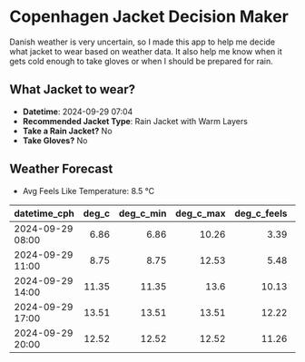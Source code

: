 
# Copenhagen Jacket Decision Maker

Danish weather is very uncertain, so I made this app to help me decide what jacket to wear based on weather data. 
It also help me know when it gets cold enough to take gloves or when I should be prepared for rain.

## What Jacket to wear?

- **Datetime**: 2024-09-29 07:04
- **Recommended Jacket Type**: Rain Jacket with Warm Layers
- **Take a Rain Jacket?** No
- **Take Gloves?** No

## Weather Forecast
- Avg Feels Like Temperature: 8.5 °C

| datetime_cph     |   deg_c |   deg_c_min |   deg_c_max |   deg_c_feels | weather   | wind   | rain   |
|:-----------------|--------:|------------:|------------:|--------------:|:----------|:-------|:-------|
| 2024-09-29 08:00 |    6.86 |        6.86 |       10.26 |          3.39 | Clear     | Medium | None   |
| 2024-09-29 11:00 |    8.75 |        8.75 |       12.53 |          5.48 | Clear     | Medium | None   |
| 2024-09-29 14:00 |   11.35 |       11.35 |       13.6  |         10.13 | Clear     | Medium | None   |
| 2024-09-29 17:00 |   13.51 |       13.51 |       13.51 |         12.22 | Clouds    | Low    | None   |
| 2024-09-29 20:00 |   12.52 |       12.52 |       12.52 |         11.26 | Clouds    | Low    | None   |
        